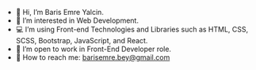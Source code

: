 - 👋 Hi, I’m Baris Emre Yalcin.
- 👀 I’m interested in Web Development.
- 💻 I’m using Front-end Technologies and Libraries such as HTML, CSS, SCSS, Bootstrap, JavaScript, and React.
- 💼 I’m open to work in Front-End Developer role.
- 📩 How to reach me: barisemre.bey@gmail.com

<!---
barisemreyalcin/barisemreyalcin is a ✨ special ✨ repository because its `README.md` (this file) appears on your GitHub profile.
You can click the Preview link to take a look at your changes.
--->
